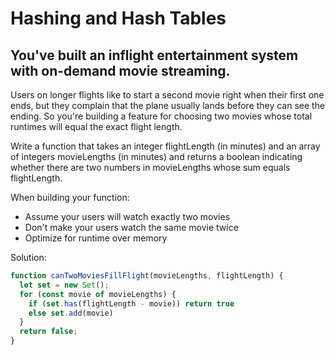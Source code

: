 # Hashing and Hash Tables

## You've built an inflight entertainment system with on-demand movie streaming.

Users on longer flights like to start a second movie right when their first one ends, but they complain that the plane usually lands before they can see the ending. So you're building a feature for choosing two movies whose total runtimes will equal the exact flight length.

Write a function that takes an integer flightLength (in minutes) and an array of integers movieLengths (in minutes) and returns a boolean indicating whether there are two numbers in movieLengths whose sum equals flightLength.

When building your function:
- Assume your users will watch exactly two movies
- Don't make your users watch the same movie twice
- Optimize for runtime over memory

Solution:

```js
function canTwoMoviesFillFlight(movieLengths, flightLength) {
  let set = new Set();
  for (const movie of movieLengths) {
    if (set.has(flightLength - movie)) return true
    else set.add(movie)
  }
  return false;
}
```

